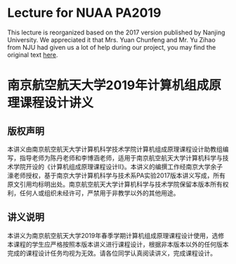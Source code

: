 # Lecture for NUAA PA2019

This lecture is reorganized based on the 2017 version published by Nanjing University. We appreciated it that Mrs. Yuan Chunfeng and Mr. Yu Zihao from NJU  had given us a lot of help during our project, you may find the original text [here](https://nju-ics.gitbooks.io/ics2017-programming-assignment/content/).

# 南京航空航天大学2019年计算机组成原理课程设计讲义

## 版权声明

本讲义由南京航空航天大学计算机科学技术学院计算机组成原理课程设计助教组编写，指导老师为陈丹老师和李博涵老师，适用于南京航空航天大学计算机科学与技术学院开设的《计算机组成原理课程设计II》。本讲义的编撰工作经南京大学余子濠老师授权，基于南京大学计算机科学与技术系PA实验2017版本讲义写成，所有原文引用均标明出处。南京航空航天大学计算机科学与技术学院保留本版本所有权利，任何人或组织未经许可，严禁用于非教学以外的其他用途。

## 讲义说明

本讲义为南京航空航天大学2019年春季学期计算机组成原理课程设计使用，选修本课程的学生应严格按照本版本讲义进行课程设计，根据非本版本以外的任何版本完成的课程设计任务均视为无效。请各位同学认真阅读讲义，完成课程设计。


